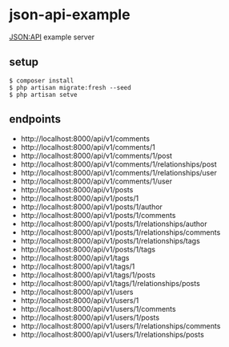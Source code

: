 # json-api-example

[JSON:API](https://jsonapi.org/) example server

## setup

```
$ composer install
$ php artisan migrate:fresh --seed
$ php artisan setve
```

## endpoints

- http://localhost:8000/api/v1/comments
- http://localhost:8000/api/v1/comments/1
- http://localhost:8000/api/v1/comments/1/post
- http://localhost:8000/api/v1/comments/1/relationships/post
- http://localhost:8000/api/v1/comments/1/relationships/user
- http://localhost:8000/api/v1/comments/1/user
- http://localhost:8000/api/v1/posts
- http://localhost:8000/api/v1/posts/1
- http://localhost:8000/api/v1/posts/1/author
- http://localhost:8000/api/v1/posts/1/comments
- http://localhost:8000/api/v1/posts/1/relationships/author
- http://localhost:8000/api/v1/posts/1/relationships/comments
- http://localhost:8000/api/v1/posts/1/relationships/tags
- http://localhost:8000/api/v1/posts/1/tags
- http://localhost:8000/api/v1/tags
- http://localhost:8000/api/v1/tags/1
- http://localhost:8000/api/v1/tags/1/posts
- http://localhost:8000/api/v1/tags/1/relationships/posts
- http://localhost:8000/api/v1/users
- http://localhost:8000/api/v1/users/1
- http://localhost:8000/api/v1/users/1/comments
- http://localhost:8000/api/v1/users/1/posts
- http://localhost:8000/api/v1/users/1/relationships/comments
- http://localhost:8000/api/v1/users/1/relationships/posts
